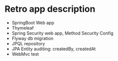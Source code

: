 # Retro app description
- SpringBoot Web app
- Thymeleaf
- Spring Security web app, Method Security Config
- Flyway db migration
- JPQL repository
- JPA Entity auditing: createdBy, createdAt
- WebMvc test